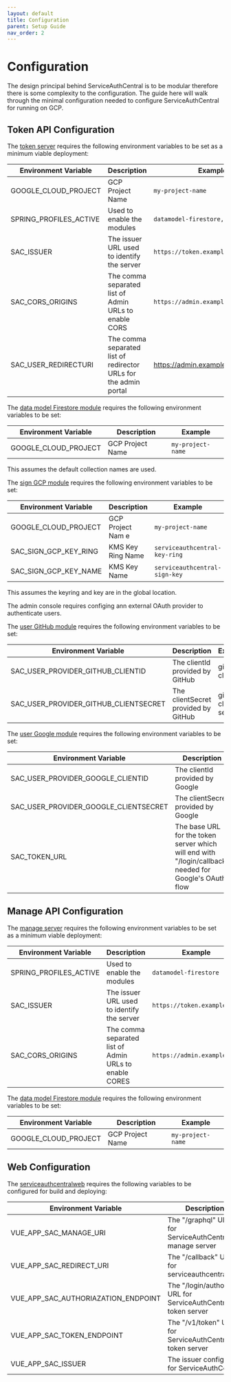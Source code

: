 ```yaml
---
layout: default
title: Configuration
parent: Setup Guide
nav_order: 2
---
```


# Configuration

The design principal behind ServiceAuthCentral is to be modular therefore there is some complexity to the configuration.  The guide here will walk through the minimal configuration needed to configure ServiceAuthCentral for running on GCP.

## Token API Configuration

The [token server](../modules/tokenserver.md) requires the following environment variables to be set as a minimum viable deployment:


| Environment Variable   | Description                                                      | Example                            |
| ---------------------- | ---------------------------------------------------------------- | ---------------------------------- |
| GOOGLE_CLOUD_PROJECT   | GCP Project Name                                                 | `my-project-name`                  |
| SPRING_PROFILES_ACTIVE | Used to enable the modules                                       | `datamodel-firestore,sign-gcp`     |
| SAC_ISSUER             | The issuer URL used to identify the server                       | `https://token.example.com`        |
| SAC_CORS_ORIGINS       | The comma separated list of Admin URLs to enable CORS            | `https://admin.example.com`        |
| SAC_USER_REDIRECTURI   | The comma separated list of redirector URLs for the admin portal | https://admin.example.com/callback |

The [data model Firestore module](../modules/datamodelfirestore.md) requires the following environment variables to be set:

| Environment Variable   | Description      | Example           |
| ---------------------- | ---------------- | ----------------- |
| GOOGLE_CLOUD_PROJECT   | GCP Project Name | `my-project-name` |

This assumes the default collection names are used.

The [sign GCP module](../modules/signgcp.md) requires the following environment variables to be set:

| Environment Variable   | Description       | Example                       |
| ---------------------- | ----------------- | ----------------------------- |
| GOOGLE_CLOUD_PROJECT   | GCP Project Nam e | `my-project-name`             |
| SAC_SIGN_GCP_KEY_RING  | KMS Key Ring Name | `serviceauthcentral-key-ring` |
| SAC_SIGN_GCP_KEY_NAME  | KMS Key Name      | `serviceauthcentral-sign-key` |

This assumes the keyring and key are in the global location.

The admin console requires configing ann external OAuth provider to authenticate users.

The [user GitHub module](../modules/usergithub.md) requires the following environment variables to be set:

| Environment Variable                  | Description                         | Example              |
| ------------------------------------- | ----------------------------------- | -------------------- |
| SAC_USER_PROVIDER_GITHUB_CLIENTID     | The clientId provided by GitHub     | github-client-id     |
| SAC_USER_PROVIDER_GITHUB_CLIENTSECRET | The clientSecret provided by GitHub | github-client-secret |

The [user Google module](../modules/usergoogle.md) requires the following environment variables to be set:

| Environment Variable                  | Description                                                                                            | Example                   |
| ------------------------------------- | ------------------------------------------------------------------------------------------------------ | ------------------------- |
| SAC_USER_PROVIDER_GOOGLE_CLIENTID     | The clientId provided by Google                                                                        | google-client-id          |
| SAC_USER_PROVIDER_GOOGLE_CLIENTSECRET | The clientSecret provided by Google                                                                    | google-client-secret      |
| SAC_TOKEN_URL                         | The base URL for the token server which will end with "/login/callback" needed for Google's OAuth flow | https://token.example.com |

## Manage API Configuration

The [manage server](../modules/manageserver.md) requires the following environment variables to be set as a minimum viable deployment:

| Environment Variable   | Description                                            | Example                     |
| ---------------------- | ------------------------------------------------------ | --------------------------- |
| SPRING_PROFILES_ACTIVE | Used to enable the modules                             | `datamodel-firestore`       |
| SAC_ISSUER             | The issuer URL used to identify the server             | `https://token.example.com` |
| SAC_CORS_ORIGINS       | The comma separated list of Admin URLs to enable CORES | `https://admin.example.com` |

The [data model Firestore module](../modules/datamodelfirestore.md) requires the following environment variables to be set:

| Environment Variable   | Description      | Example           |
| ---------------------- | ---------------- | ----------------- |
| GOOGLE_CLOUD_PROJECT   | GCP Project Name | `my-project-name` |

## Web Configuration

The [serviceauthcentralweb](https://github.com/UnitVectorY-Labs/serviceauthcentralweb) requires the following variables to be configured for build and deploying:

| Environment Variable                | Description                                                      |
| ----------------------------------- | ---------------------------------------------------------------- |
| VUE_APP_SAC_MANAGE_URI              | The "/graphql" URL for ServiceAuthCentral's manage server        |
| VUE_APP_SAC_REDIRECT_URI            | The "/callback" URL for serviceauthcentralweb                    |
| VUE_APP_SAC_AUTHORIAZATION_ENDPOINT | The "/login/authorize" URL for ServiceAuthCentral's token server |
| VUE_APP_SAC_TOKEN_ENDPOINT          | The "/v1/token" URL for ServiceAuthCentral's token server        |
| VUE_APP_SAC_ISSUER                  | The issuer configured for ServiceAuthCentral                     |